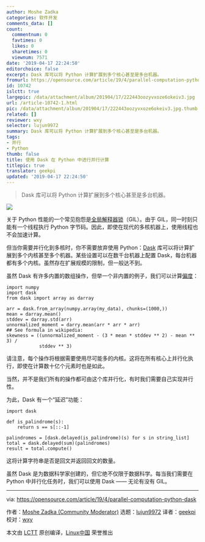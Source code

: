 ```yaml
---
author: Moshe Zadka
categories: 软件开发
comments_data: []
count:
  commentnum: 0
  favtimes: 0
  likes: 0
  sharetimes: 0
  viewnum: 7571
date: '2019-04-17 22:24:50'
editorchoice: false
excerpt: Dask 库可以将 Python 计算扩展到多个核心甚至是多台机器。
fromurl: https://opensource.com/article/19/4/parallel-computation-python-dask
id: 10742
islctt: true
largepic: /data/attachment/album/201904/17/222443oozyvxoze6okeiv3.jpg
url: /article-10742-1.html
pic: /data/attachment/album/201904/17/222443oozyvxoze6okeiv3.jpg.thumb.jpg
related: []
reviewer: wxy
selector: lujun9972
summary: Dask 库可以将 Python 计算扩展到多个核心甚至是多台机器。
tags:
- 并行
- Python
thumb: false
title: 使用 Dask 在 Python 中进行并行计算
titlepic: true
translator: geekpi
updated: '2019-04-17 22:24:50'
---
```



> 
> Dask 库可以将 Python 计算扩展到多个核心甚至是多台机器。
> 
> 
> 


![](/data/attachment/album/201904/17/222443oozyvxoze6okeiv3.jpg)


关于 Python 性能的一个常见抱怨是[全局解释器锁](https://wiki.python.org/moin/GlobalInterpreterLock)（GIL）。由于 GIL，同一时刻只能有一个线程执行 Python 字节码。因此，即使在现代的多核机器上，使用线程也不会加速计算。


但当你需要并行化到多核时，你不需要放弃使用 Python：[Dask](https://github.com/dask/dask) 库可以将计算扩展到多个内核甚至多个机器。某些设置可以在数千台机器上配置 Dask，每台机器都有多个内核。虽然存在扩展规模的限制，但一般达不到。


虽然 Dask 有许多内置的数组操作，但举一个非内置的例子，我们可以计算[偏度](https://en.wikipedia.org/wiki/Skewness#Definition)：



```
import numpy
import dask
from dask import array as darray

arr = dask.from_array(numpy.array(my_data), chunks=(1000,))
mean = darray.mean()
stddev = darray.std(arr)
unnormalized_moment = darry.mean(arr * arr * arr)
## See formula in wikipedia:
skewness = ((unnormalized_moment - (3 * mean * stddev ** 2) - mean ** 3) /
            stddev ** 3)
```

请注意，每个操作将根据需要使用尽可能多的内核。这将在所有核心上并行化执行，即使在计算数十亿个元素时也是如此。


当然，并不是我们所有的操作都可由这个库并行化，有时我们需要自己实现并行性。


为此，Dask 有一个“延迟”功能：



```
import dask

def is_palindrome(s):
    return s == s[::-1]

palindromes = [dask.delayed(is_palindrome)(s) for s in string_list]
total = dask.delayed(sum)(palindromes)
result = total.compute()
```

这将计算字符串是否是回文并返回回文的数量。


虽然 Dask 是为数据科学家创建的，但它绝不仅限于数据科学。每当我们需要在 Python 中并行化任务时，我们可以使用 Dask —— 无论有没有 GIL。




---


via: <https://opensource.com/article/19/4/parallel-computation-python-dask>


作者：[Moshe Zadka (Community Moderator)](https://opensource.com/users/moshez) 选题：[lujun9972](https://github.com/lujun9972) 译者：[geekpi](https://github.com/geekpi) 校对：[wxy](https://github.com/wxy)


本文由 [LCTT](https://github.com/LCTT/TranslateProject) 原创编译，[Linux中国](https://linux.cn/) 荣誉推出